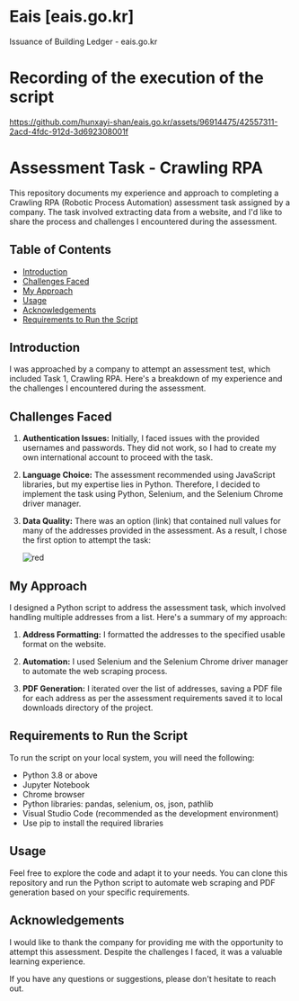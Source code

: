 # Eais [eais.go.kr]
Issuance of Building Ledger - eais.go.kr

# Recording of the execution of the script
https://github.com/hunxayi-shan/eais.go.kr/assets/96914475/42557311-2acd-4fdc-912d-3d692308001f

# Assessment Task - Crawling RPA

This repository documents my experience and approach to completing a Crawling RPA (Robotic Process Automation) assessment task assigned by a company. The task involved extracting data from a website, and I'd like to share the process and challenges I encountered during the assessment.

## Table of Contents
- [Introduction](#introduction)
- [Challenges Faced](#challenges-faced)
- [My Approach](#my-approach)
- [Usage](#usage)
- [Acknowledgements](#acknowledgements)
- [Requirements to Run the Script](#requirements-to-run-the-script)

## Introduction

I was approached by a company to attempt an assessment test, which included Task 1, Crawling RPA. Here's a breakdown of my experience and the challenges I encountered during the assessment.

## Challenges Faced

1. **Authentication Issues:** Initially, I faced issues with the provided usernames and passwords. They did not work, so I had to create my own international account to proceed with the task.

2. **Language Choice:** The assessment recommended using JavaScript libraries, but my expertise lies in Python. Therefore, I decided to implement the task using Python, Selenium, and the Selenium Chrome driver manager.

3. **Data Quality:** There was an option (link) that contained null values for many of the addresses provided in the assessment. As a result, I chose the first option to attempt the task:
  
   ![red](https://github.com/hunxayi-shan/eais.go.kr/assets/96914475/c646b380-ea4c-41b9-a1d5-7e8c79f4227b)


## My Approach

I designed a Python script to address the assessment task, which involved handling multiple addresses from a list. Here's a summary of my approach:

1. **Address Formatting:** I formatted the addresses to the specified usable format on the website.

2. **Automation:** I used Selenium and the Selenium Chrome driver manager to automate the web scraping process.

3. **PDF Generation:** I iterated over the list of addresses, saving a PDF file for each address as per the assessment requirements saved it to local downloads directory of the project.

## Requirements to Run the Script

To run the script on your local system, you will need the following:

- Python 3.8 or above
- Jupyter Notebook
- Chrome browser
- Python libraries: pandas, selenium, os, json, pathlib
- Visual Studio Code (recommended as the development environment)
- Use pip to install the required libraries

## Usage

Feel free to explore the code and adapt it to your needs. You can clone this repository and run the Python script to automate web scraping and PDF generation based on your specific requirements.

## Acknowledgements

I would like to thank the company for providing me with the opportunity to attempt this assessment. Despite the challenges I faced, it was a valuable learning experience.

If you have any questions or suggestions, please don't hesitate to reach out.
